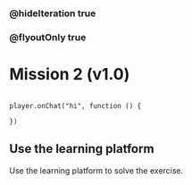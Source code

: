 ### @hideIteration true
### @flyoutOnly true
# Mission 2 (v1.0)

```blocks

```

```template
player.onChat("hi", function () {

})

```

## Use the learning platform
Use the learning platform to solve the exercise.